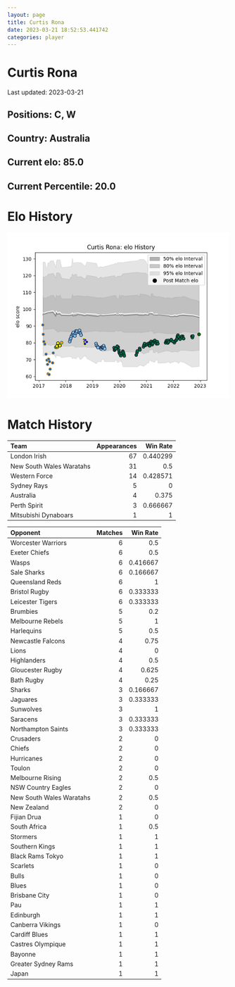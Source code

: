 ```yaml
---  
layout: page  
title: Curtis Rona  
date: 2023-03-21 18:52:53.441742  
categories: player  
---
```

# Curtis Rona


Last updated: 2023-03-21
## Positions: C, W

## Country: Australia

## Current elo: 85.0

## Current Percentile: 20.0

# Elo History


![elo history](history_CurtisRona.png)
# Match History


| Team                     |   Appearances |   Win Rate |
|:-------------------------|--------------:|-----------:|
| London Irish             |            67 |   0.440299 |
| New South Wales Waratahs |            31 |   0.5      |
| Western Force            |            14 |   0.428571 |
| Sydney Rays              |             5 |   0        |
| Australia                |             4 |   0.375    |
| Perth Spirit             |             3 |   0.666667 |
| Mitsubishi Dynaboars     |             1 |   1        |

| Opponent                 |   Matches |   Win Rate |
|:-------------------------|----------:|-----------:|
| Worcester Warriors       |         6 |   0.5      |
| Exeter Chiefs            |         6 |   0.5      |
| Wasps                    |         6 |   0.416667 |
| Sale Sharks              |         6 |   0.166667 |
| Queensland Reds          |         6 |   1        |
| Bristol Rugby            |         6 |   0.333333 |
| Leicester Tigers         |         6 |   0.333333 |
| Brumbies                 |         5 |   0.2      |
| Melbourne Rebels         |         5 |   1        |
| Harlequins               |         5 |   0.5      |
| Newcastle Falcons        |         4 |   0.75     |
| Lions                    |         4 |   0        |
| Highlanders              |         4 |   0.5      |
| Gloucester Rugby         |         4 |   0.625    |
| Bath Rugby               |         4 |   0.25     |
| Sharks                   |         3 |   0.166667 |
| Jaguares                 |         3 |   0.333333 |
| Sunwolves                |         3 |   1        |
| Saracens                 |         3 |   0.333333 |
| Northampton Saints       |         3 |   0.333333 |
| Crusaders                |         2 |   0        |
| Chiefs                   |         2 |   0        |
| Hurricanes               |         2 |   0        |
| Toulon                   |         2 |   0        |
| Melbourne Rising         |         2 |   0.5      |
| NSW Country Eagles       |         2 |   0        |
| New South Wales Waratahs |         2 |   0.5      |
| New Zealand              |         2 |   0        |
| Fijian Drua              |         1 |   0        |
| South Africa             |         1 |   0.5      |
| Stormers                 |         1 |   1        |
| Southern Kings           |         1 |   1        |
| Black Rams Tokyo         |         1 |   1        |
| Scarlets                 |         1 |   0        |
| Bulls                    |         1 |   0        |
| Blues                    |         1 |   0        |
| Brisbane City            |         1 |   0        |
| Pau                      |         1 |   1        |
| Edinburgh                |         1 |   1        |
| Canberra Vikings         |         1 |   0        |
| Cardiff Blues            |         1 |   1        |
| Castres Olympique        |         1 |   1        |
| Bayonne                  |         1 |   1        |
| Greater Sydney Rams      |         1 |   1        |
| Japan                    |         1 |   1        |